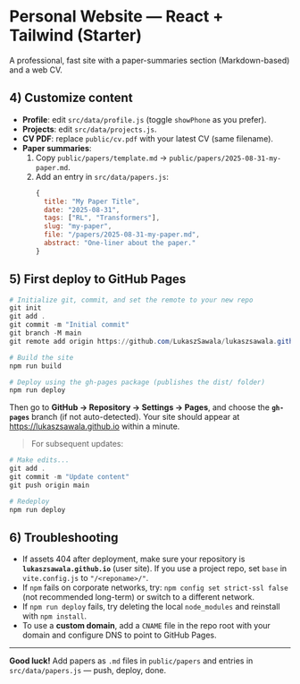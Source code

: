 # Personal Website — React + Tailwind (Starter)

A professional, fast site with a paper-summaries section (Markdown-based) and a web CV.


## 4) Customize content

- **Profile**: edit `src/data/profile.js` (toggle `showPhone` as you prefer).
- **Projects**: edit `src/data/projects.js`.
- **CV PDF**: replace `public/cv.pdf` with your latest CV (same filename).
- **Paper summaries**:
  1. Copy `public/papers/template.md` → `public/papers/2025-08-31-my-paper.md`.
  2. Add an entry in `src/data/papers.js`:
     ```js
     {
       title: "My Paper Title",
       date: "2025-08-31",
       tags: ["RL", "Transformers"],
       slug: "my-paper",
       file: "/papers/2025-08-31-my-paper.md",
       abstract: "One-liner about the paper."
     }
     ```

## 5) First deploy to GitHub Pages

```powershell
# Initialize git, commit, and set the remote to your new repo
git init
git add .
git commit -m "Initial commit"
git branch -M main
git remote add origin https://github.com/LukaszSawala/lukaszsawala.github.io.git

# Build the site
npm run build

# Deploy using the gh-pages package (publishes the dist/ folder)
npm run deploy
```
Then go to **GitHub → Repository → Settings → Pages**, and choose the **`gh-pages`** branch (if not auto-detected). Your site should appear at <https://lukaszsawala.github.io> within a minute.

> For subsequent updates:
```powershell
# Make edits...
git add .
git commit -m "Update content"
git push origin main

# Redeploy
npm run deploy
```

## 6) Troubleshooting

- If assets 404 after deployment, make sure your repository is **`lukaszsawala.github.io`** (user site). If you use a project repo, set `base` in `vite.config.js` to `"/<reponame>/"`.
- If `npm` fails on corporate networks, try: `npm config set strict-ssl false` (not recommended long-term) or switch to a different network.
- If `npm run deploy` fails, try deleting the local `node_modules` and reinstall with `npm install`.
- To use a **custom domain**, add a `CNAME` file in the repo root with your domain and configure DNS to point to GitHub Pages.

---

**Good luck!** Add papers as `.md` files in `public/papers` and entries in `src/data/papers.js` — push, deploy, done.